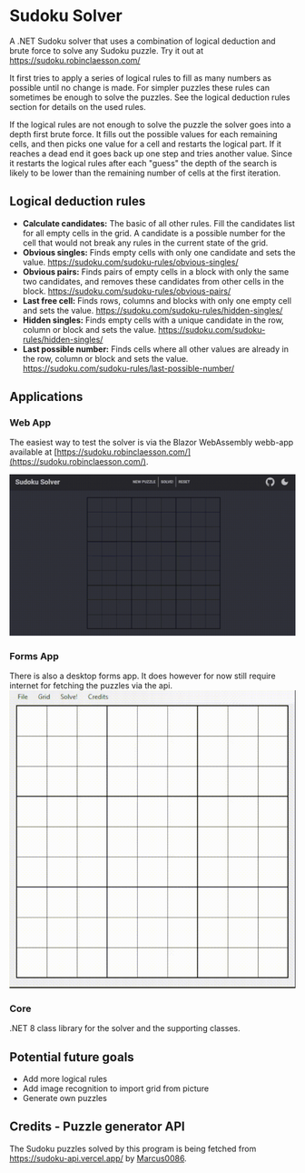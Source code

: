 # Sudoku Solver
A .NET Sudoku solver that uses a combination of logical deduction and brute force to solve any Sudoku puzzle. Try it out at https://sudoku.robinclaesson.com/

It first tries to apply a series of logical rules to fill as many numbers as possible until no change is made. For simpler puzzles these rules can sometimes be enough to solve the puzzles. See the logical deduction rules section for details on the used rules.

If the logical rules are not enough to solve the puzzle the solver goes into a depth first brute force. It fills out the possible values for each remaining cells, and then picks one value for a cell and restarts the logical part. If it reaches a dead end it goes back up one step and tries another value. Since it restarts the logical rules after each "guess" the depth of the search is likely to be lower than the remaining number of cells at the first iteration. 

## Logical deduction rules

* **Calculate candidates:** The basic of all other rules. Fill the candidates list for all empty cells in the grid. A candidate is a possible number for the cell that would not break any rules in the current state of the grid. 
* **Obvious singles:** Finds empty cells with only one candidate and sets the value. https://sudoku.com/sudoku-rules/obvious-singles/ 
* **Obvious pairs:** Finds pairs of empty cells in a block with only the same two candidates, and removes these candidates from other cells in the block. https://sudoku.com/sudoku-rules/obvious-pairs/
* **Last free cell:** Finds rows, columns and blocks with only one empty cell and sets the value. https://sudoku.com/sudoku-rules/hidden-singles/
* **Hidden singles:** Finds empty cells with a unique candidate in the row, column or block and sets the value. https://sudoku.com/sudoku-rules/hidden-singles/
* **Last possible number:** Finds cells where all other values are already in the row, column or block and sets the value. https://sudoku.com/sudoku-rules/last-possible-number/

## Applications
### Web App
The easiest way to test the solver is via the Blazor WebAssembly webb-app available at [https://sudoku.robinclaesson.com/](https://sudoku.robinclaesson.com/).

![Sudoku solver web app example run](/Assets/sudoku-web.gif)

### Forms App
There is also a desktop forms app. It does however for now still require internet for fetching the puzzles via the api. 
![Sudoku solver desktop app example run.](/Assets/sudoku-forms.gif)


### Core
.NET 8 class library for the solver and the supporting classes.

## Potential future goals
* Add more logical rules
* Add image recognition to import grid from picture
* Generate own puzzles

## Credits - Puzzle generator API
The Sudoku puzzles solved by this program is being fetched from https://sudoku-api.vercel.app/ by [Marcus0086](https://github.com/Marcus0086).